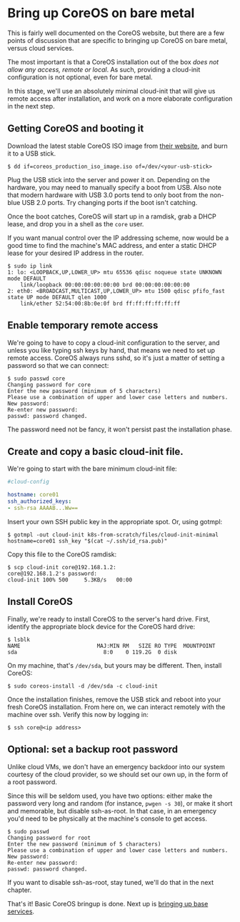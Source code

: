 # Bring up CoreOS on bare metal

This is fairly well documented on the CoreOS website, but there are a
few points of discussion that are specific to bringing up CoreOS on
bare metal, versus cloud services.

The most important is that a CoreOS installation out of the box _does
not allow any access, remote or local_. As such, providing a
cloud-init configuration is not optional, even for bare metal.

In this stage, we'll use an absolutely minimal cloud-init that will
give us remote access after installation, and work on a more elaborate
configuration in the next step.

## Getting CoreOS and booting it

Download the latest stable CoreOS ISO image from
[their website](https://www.coreos.com), and burn it to a USB stick.

```console
$ dd if=coreos_production_iso_image.iso of=/dev/<your-usb-stick>
```

Plug the USB stick into the server and power it on. Depending on the
hardware, you may need to manually specify a boot from USB. Also note
that modern hardware with USB 3.0 ports tend to only boot from the
non-blue USB 2.0 ports. Try changing ports if the boot isn't catching.

Once the boot catches, CoreOS will start up in a ramdisk, grab a DHCP
lease, and drop you in a shell as the `core` user.

If you want manual control over the IP addressing scheme, now would be
a good time to find the machine's MAC address, and enter a static DHCP
lease for your desired IP address in the router.

```console
$ sudo ip link
1: lo: <LOOPBACK,UP,LOWER_UP> mtu 65536 qdisc noqueue state UNKNOWN mode DEFAULT 
    link/loopback 00:00:00:00:00:00 brd 00:00:00:00:00:00
2: eth0: <BROADCAST,MULTICAST,UP,LOWER_UP> mtu 1500 qdisc pfifo_fast state UP mode DEFAULT qlen 1000
    link/ether 52:54:00:8b:0e:0f brd ff:ff:ff:ff:ff:ff
```

## Enable temporary remote access

We're going to have to copy a cloud-init configuration to the server,
and unless you like typing ssh keys by hand, that means we need to set
up remote access. CoreOS always runs sshd, so it's just a matter of
setting a password so that we can connect:

```console
$ sudo passwd core
Changing password for core
Enter the new password (minimum of 5 characters)
Please use a combination of upper and lower case letters and numbers.
New password: 
Re-enter new password: 
passwd: password changed.
```

The password need not be fancy, it won't persist past the installation
phase.

## Create and copy a basic cloud-init file.

We're going to start with the bare minimum cloud-init file:

```yaml
#cloud-config

hostname: core01
ssh_authorized_keys:
- ssh-rsa AAAAB...Ww==
```

Insert your own SSH public key in the appropriate spot. Or, using gotmpl:

```console
$ gotmpl -out cloud-init k8s-from-scratch/files/cloud-init-minimal hostname=core01 ssh_key "$(cat ~/.ssh/id_rsa.pub)"
```

Copy this file to the CoreOS ramdisk:

```console
$ scp cloud-init core@192.168.1.2:
core@192.168.1.2's password:
cloud-init 100% 500     5.3KB/s   00:00
```

## Install CoreOS

Finally, we're ready to install CoreOS to the server's hard drive. First, identify the appropriate block device for the CoreOS hard drive:

```console
$ lsblk
NAME                        MAJ:MIN RM   SIZE RO TYPE  MOUNTPOINT
sda                           8:0    0 119.2G  0 disk  
```

On my machine, that's `/dev/sda`, but yours may be different. Then, install CoreOS:

```console
$ sudo coreos-install -d /dev/sda -c cloud-init
```

Once the installation finishes, remove the USB stick and reboot into
your fresh CoreOS installation. From here on, we can interact remotely
with the machine over ssh. Verify this now by logging in:

```console
$ ssh core@<ip address>
```

## Optional: set a backup root password

Unlike cloud VMs, we don't have an emergency backdoor into our system
courtesy of the cloud provider, so we should set our own up, in the
form of a root password.

Since this will be seldom used, you have two options: either make the
password very long and random (for instance, `pwgen -s 30`), or make
it short and memorable, but disable ssh-as-root. In that case, in an
emergency you'd need to be physically at the machine's console to get
access.

```console
$ sudo passwd
Changing password for root
Enter the new password (minimum of 5 characters)
Please use a combination of upper and lower case letters and numbers.
New password: 
Re-enter new password: 
passwd: password changed.
```

If you want to disable ssh-as-root, stay tuned, we'll do that in the
next chapter.

That's it! Basic CoreOS bringup is done. Next up is [bringing up base services](/Base-Services-Bringup.md).
